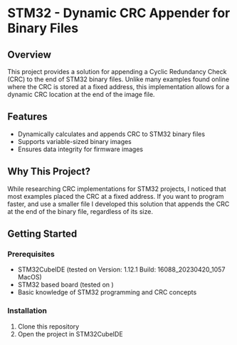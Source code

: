 # STM32 - Dynamic CRC Appender for Binary Files

## Overview

This project provides a solution for appending a Cyclic Redundancy Check (CRC) to the end of STM32 binary files. Unlike many examples found online where the CRC is stored at a fixed address, this implementation allows for a dynamic CRC location at the end of the image file.

## Features

- Dynamically calculates and appends CRC to STM32 binary files
- Supports variable-sized binary images
- Ensures data integrity for firmware images

## Why This Project?

While researching CRC implementations for STM32 projects, I noticed that most examples placed the CRC at a fixed address. If you want to program faster, and use a smaller file I developed this solution that appends the CRC at the end of the binary file, regardless of its size.

## Getting Started

### Prerequisites

- STM32CubeIDE (tested on Version: 1.12.1 Build: 16088_20230420_1057 MacOS)
- STM32 based board (tested on )
- Basic knowledge of STM32 programming and CRC concepts

### Installation

1. Clone this repository
2. Open the project in STM32CubeIDE
